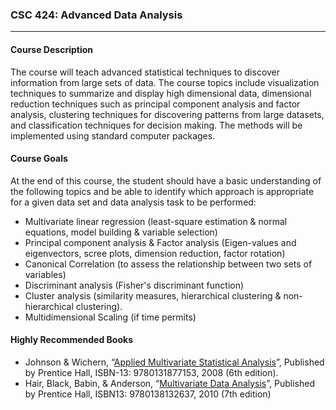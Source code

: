 ### CSC 424: Advanced Data Analysis
****
#### Course Description
The course will teach advanced statistical techniques to discover information from large sets of data. The
course topics include visualization techniques to summarize and display high dimensional data,
dimensional reduction techniques such as principal component analysis and factor analysis, clustering
techniques for discovering patterns from large datasets, and classification techniques for decision making.
The methods will be implemented using standard computer packages.

#### Course Goals
At the end of this course, the student should have a basic understanding of the following topics and be able
to identify which approach is appropriate for a given data set and data analysis task to be performed:

- Multivariate linear regression (least-square estimation & normal equations, model building &
variable selection)
- Principal component analysis & Factor analysis (Eigen-values and eigenvectors, scree plots,
dimension reduction, factor rotation)
- Canonical Correlation (to assess the relationship between two sets of variables)
- Discriminant analysis (Fisher's discriminant function)
- Cluster analysis (similarity measures, hierarchical clustering & non-hierarchical clustering).
- Multidimensional Scaling (if time permits)

#### Highly Recommended Books
- Johnson & Wichern, “[Applied Multivariate Statistical Analysis](https://github.com/zhuyusheng/Coursework/blob/master/CSC424/Notes/Applied%20Multivariate%20Statistical%20Analysis%206th%20Edition.pdf)”, Published by Prentice Hall,
ISBN-13: 9780131877153, 2008 (6th edition).
- Hair, Black, Babin, & Anderson, “[Multivariate Data Analysis](https://github.com/zhuyusheng/Coursework/blob/master/CSC424/Notes/Multivariate-Data-Analysis-7th-Edition.pdf)”, Published by Prentice Hall, ISBN13:
9780138132637, 2010 (7th edition)
